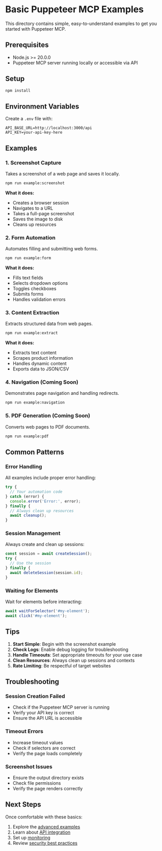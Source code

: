 # Basic Puppeteer MCP Examples

This directory contains simple, easy-to-understand examples to get you started with Puppeteer MCP.

## Prerequisites

- Node.js >= 20.0.0
- Puppeteer MCP server running locally or accessible via API

## Setup

```bash
npm install
```

## Environment Variables

Create a `.env` file with:

```env
API_BASE_URL=http://localhost:3000/api
API_KEY=your-api-key-here
```

## Examples

### 1. Screenshot Capture
Takes a screenshot of a web page and saves it locally.

```bash
npm run example:screenshot
```

**What it does:**
- Creates a browser session
- Navigates to a URL
- Takes a full-page screenshot
- Saves the image to disk
- Cleans up resources

### 2. Form Automation
Automates filling and submitting web forms.

```bash
npm run example:form
```

**What it does:**
- Fills text fields
- Selects dropdown options
- Toggles checkboxes
- Submits forms
- Handles validation errors

### 3. Content Extraction
Extracts structured data from web pages.

```bash
npm run example:extract
```

**What it does:**
- Extracts text content
- Scrapes product information
- Handles dynamic content
- Exports data to JSON/CSV

### 4. Navigation (Coming Soon)
Demonstrates page navigation and handling redirects.

```bash
npm run example:navigation
```

### 5. PDF Generation (Coming Soon)
Converts web pages to PDF documents.

```bash
npm run example:pdf
```

## Common Patterns

### Error Handling
All examples include proper error handling:

```typescript
try {
  // Your automation code
} catch (error) {
  console.error('Error:', error);
} finally {
  // Always clean up resources
  await cleanup();
}
```

### Session Management
Always create and clean up sessions:

```typescript
const session = await createSession();
try {
  // Use the session
} finally {
  await deleteSession(session.id);
}
```

### Waiting for Elements
Wait for elements before interacting:

```typescript
await waitForSelector('#my-element');
await click('#my-element');
```

## Tips

1. **Start Simple**: Begin with the screenshot example
2. **Check Logs**: Enable debug logging for troubleshooting
3. **Handle Timeouts**: Set appropriate timeouts for your use case
4. **Clean Resources**: Always clean up sessions and contexts
5. **Rate Limiting**: Be respectful of target websites

## Troubleshooting

### Session Creation Failed
- Check if the Puppeteer MCP server is running
- Verify your API key is correct
- Ensure the API URL is accessible

### Timeout Errors
- Increase timeout values
- Check if selectors are correct
- Verify the page loads completely

### Screenshot Issues
- Ensure the output directory exists
- Check file permissions
- Verify the page renders correctly

## Next Steps

Once comfortable with these basics:
1. Explore the [advanced examples](../advanced)
2. Learn about [API integration](../api)
3. Set up [monitoring](../monitoring)
4. Review [security best practices](../security)